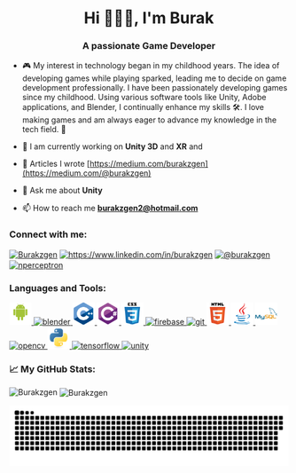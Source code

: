 <h1 align="center">Hi 🤸🏻‍♀️, I'm Burak</h1>
<h3 align="center">A passionate Game Developer</h3>
<p align = center><ul><li>🎮 My interest in technology began in my childhood years. The idea of developing games while playing sparked, leading me to decide on game development professionally. I have been passionately developing games since my childhood. Using various software tools like Unity, Adobe applications, and Blender, I continually enhance my skills 🛠️. I love making games and am always eager to advance my knowledge in the tech field. 🚀</li></ul></p>

- 🌱 I am currently working on **Unity 3D** and **XR** and

- 📝 Articles I wrote [https://medium.com/burakzgen](https://medium.com/@burakzgen)

- 💬 Ask me about **Unity**

- 📫 How to reach me **burakzgen2@hotmail.com**

<h3 align="left">Connect with me:</h3>
<p align="left">
<a href="https://twitter.com/Burakzgen" target="blank"><img align="center" src="https://raw.githubusercontent.com/rahuldkjain/github-profile-readme-generator/master/src/images/icons/Social/twitter.svg" alt="Burakzgen" height="30" width="40" /></a>
<a href="https://linkedin.com/in/https://www.linkedin.com/in/burakzgen" target="blank"><img align="center" src="https://raw.githubusercontent.com/rahuldkjain/github-profile-readme-generator/master/src/images/icons/Social/linked-in-alt.svg" alt="https://www.linkedin.com/in/burakzgen" height="30" width="40" /></a>
<a href="https://medium.com/@burakzgen" target="blank"><img align="center" src="https://raw.githubusercontent.com/rahuldkjain/github-profile-readme-generator/master/src/images/icons/Social/medium.svg" alt="@burakzgen" height="30" width="40" /></a>
<a href="https://discord.gg/nperceptron" target="blank"><img align="center" src="https://raw.githubusercontent.com/rahuldkjain/github-profile-readme-generator/master/src/images/icons/Social/discord.svg" alt="nperceptron" height="30" width="40" /></a>
</p>

<h3 align="left">Languages and Tools:</h3>
<p align="left"> <a href="https://developer.android.com" target="_blank" rel="noreferrer"> <img src="https://raw.githubusercontent.com/devicons/devicon/master/icons/android/android-original-wordmark.svg" alt="android" width="40" height="40"/> </a> <a href="https://www.blender.org/" target="_blank" rel="noreferrer"> <img src="https://download.blender.org/branding/community/blender_community_badge_white.svg" alt="blender" width="40" height="40"/> </a> <a href="https://www.w3schools.com/cpp/" target="_blank" rel="noreferrer"> <img src="https://raw.githubusercontent.com/devicons/devicon/master/icons/cplusplus/cplusplus-original.svg" alt="cplusplus" width="40" height="40"/> </a> <a href="https://www.w3schools.com/cs/" target="_blank" rel="noreferrer"> <img src="https://raw.githubusercontent.com/devicons/devicon/master/icons/csharp/csharp-original.svg" alt="csharp" width="40" height="40"/> </a> <a href="https://www.w3schools.com/css/" target="_blank" rel="noreferrer"> <img src="https://raw.githubusercontent.com/devicons/devicon/master/icons/css3/css3-original-wordmark.svg" alt="css3" width="40" height="40"/> </a> <a href="https://firebase.google.com/" target="_blank" rel="noreferrer"> <img src="https://www.vectorlogo.zone/logos/firebase/firebase-icon.svg" alt="firebase" width="40" height="40"/> </a> <a href="https://git-scm.com/" target="_blank" rel="noreferrer"> <img src="https://www.vectorlogo.zone/logos/git-scm/git-scm-icon.svg" alt="git" width="40" height="40"/> </a> <a href="https://www.w3.org/html/" target="_blank" rel="noreferrer"> <img src="https://raw.githubusercontent.com/devicons/devicon/master/icons/html5/html5-original-wordmark.svg" alt="html5" width="40" height="40"/> </a> <a href="https://www.java.com" target="_blank" rel="noreferrer"> <img src="https://raw.githubusercontent.com/devicons/devicon/master/icons/java/java-original.svg" alt="java" width="40" height="40"/> </a> <a href="https://www.mysql.com/" target="_blank" rel="noreferrer"> <img src="https://raw.githubusercontent.com/devicons/devicon/master/icons/mysql/mysql-original-wordmark.svg" alt="mysql" width="40" height="40"/> </a> <a href="https://opencv.org/" target="_blank" rel="noreferrer"> <img src="https://www.vectorlogo.zone/logos/opencv/opencv-icon.svg" alt="opencv" width="40" height="40"/> </a> <a href="https://www.python.org" target="_blank" rel="noreferrer"> <img src="https://raw.githubusercontent.com/devicons/devicon/master/icons/python/python-original.svg" alt="python" width="40" height="40"/> </a> <a href="https://www.tensorflow.org" target="_blank" rel="noreferrer"> <img src="https://www.vectorlogo.zone/logos/tensorflow/tensorflow-icon.svg" alt="tensorflow" width="40" height="40"/> </a> <a href="https://unity.com/" target="_blank" rel="noreferrer"> <img src="https://www.vectorlogo.zone/logos/unity3d/unity3d-icon.svg" alt="unity" width="40" height="40"/> </a> </p>

<h3 align="left">📈 My GitHub Stats: </h3>
<p><img align="left" src="https://github-readme-stats.vercel.app/api/top-langs?username=hilalguzel&show_icons=true&locale=en&layout=compact&theme=tokyonight" alt="Burakzgen" /></p>

<p>&nbsp;<img align="center" src="https://github-readme-stats.vercel.app/api?username=Burakzgen&show_icons=true&locale=en&theme=tokyonight" alt="Burakzgen" /></p>

<picture>

  <source media="(prefers-color-scheme: dark)" srcset="https://raw.githubusercontent.com/Burakzgen/Burakzgen/output/github-contribution-grid-snake-dark.svg">
  <source media="(prefers-color-scheme: light)" srcset="https://raw.githubusercontent.com/Burakzgen/Burakzgen/output/github-contribution-grid-snake.svg">
  <img alt="github contribution grid snake animation" src="https://raw.githubusercontent.com/Burakzgen/Burakzgen/output/github-contribution-grid-snake.svg">
  
</picture>

